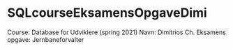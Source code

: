 # SQLcourseEksamensOpgaveDimi

Course: Database for Udviklere (spring 2021)
Navn: Dimitrios Ch.
Eksamens opgave: Jernbaneforvalter

